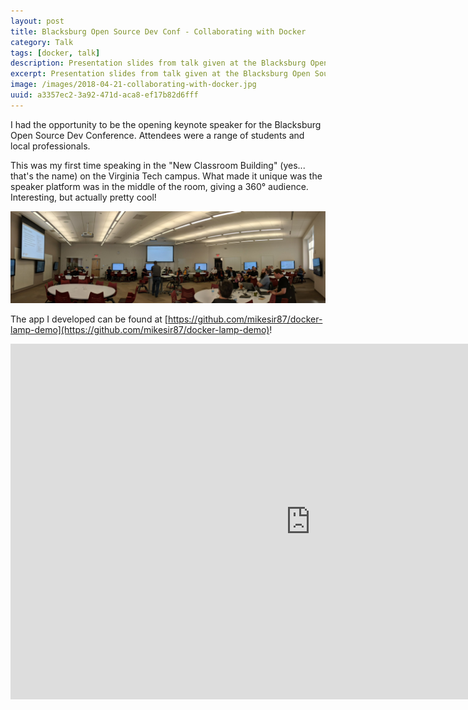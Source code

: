 ```yaml
---
layout: post
title: Blacksburg Open Source Dev Conf - Collaborating with Docker 
category: Talk
tags: [docker, talk]
description: Presentation slides from talk given at the Blacksburg Open Source Dev Conference 
excerpt: Presentation slides from talk given at the Blacksburg Open Source Dev Conference 
image: /images/2018-04-21-collaborating-with-docker.jpg
uuid: a3357ec2-3a92-471d-aca8-ef17b82d6fff
---
```


I had the opportunity to be the opening keynote speaker for the Blacksburg Open Source Dev Conference.  Attendees were a range of students and local professionals.

This was my first time speaking in the "New Classroom Building" (yes... that's the name) on the Virginia Tech campus. What made it unique was the speaker platform was in the middle of the room, giving a 360&deg; audience. Interesting, but actually pretty cool!

![Docker Selfie](/images/2018-04-21-collaborating-with-docker-ws.jpg)

The app I developed can be found at [https://github.com/mikesir87/docker-lamp-demo](https://github.com/mikesir87/docker-lamp-demo)!

<iframe src="https://docs.google.com/presentation/d/e/2PACX-1vQMnT_3Au3gSnY5KbAGQ2fnWBx9krABHw14-WQJXthS5atrSeRtySIF61U0YBZ4w371CWLc8XrutydJ/embed?start=false&loop=false&delayms=3000" frameborder="0" width="960" height="569" allowfullscreen="true" mozallowfullscreen="true" webkitallowfullscreen="true"></iframe>

